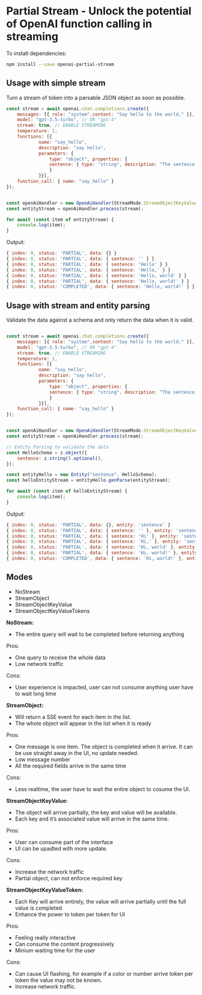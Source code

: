 # Partial Stream - Unlock the potential of OpenAI function calling in streaming

To install dependencies:

```bash
npm install --save openai-partial-stream
```



## Usage with simple stream

Turn a stream of token into a parsable JSON object as soon as possible.

```javascript
const stream = await openai.chat.completions.create({
    messages: [{ role: "system",content: "Say hello to the world." }],
    model: "gpt-3.5-turbo", // OR "gpt-4"
    stream: true, // ENABLE STREAMING
    temperature: 1,
    functions: [{
            name: "say_hello",
            description: "say hello",
            parameters: {
                type: "object", properties: {
                sentence: { type: "string", description: "The sentence generated" }
                }
            }}],
    function_call: { name: "say_hello" }
});


const openAiHandler = new OpenAiHandler(StreamMode.StreamObjectKeyValueTokens;);
const entityStream = openAiHandler.process(stream);

for await (const item of entityStream) {
    console.log(item);
}

```

Output:
```js
{ index: 0, status: 'PARTIAL', data: {} }
{ index: 0, status: 'PARTIAL', data: { sentence: '' } }
{ index: 0, status: 'PARTIAL', data: { sentence: 'Hello' } }
{ index: 0, status: 'PARTIAL', data: { sentence: 'Hello,' } }
{ index: 0, status: 'PARTIAL', data: { sentence: 'Hello, world' } }
{ index: 0, status: 'PARTIAL', data: { sentence: 'Hello, world!' } }
{ index: 0, status: 'COMPLETED', data: { sentence: 'Hello, world!' } }
```

## Usage with stream and entity parsing

Validate the data against a schema and only return the data when it is valid.

```javascript

const stream = await openai.chat.completions.create({
    messages: [{ role: "system",content: "Say hello to the world." }],
    model: "gpt-3.5-turbo", // OR "gpt-4"
    stream: true, // ENABLE STREAMING
    temperature: 1,
    functions: [{
            name: "say_hello",
            description: "say hello",
            parameters: {
                type: "object", properties: {
                sentence: { type: "string", description: "The sentence generated" }
                }
            }}],
    function_call: { name: "say_hello" }
});


const openAiHandler = new OpenAiHandler(StreamMode.StreamObjectKeyValueTokens;);
const entityStream = openAiHandler.process(stream);

// Entity Parsing to validate the data
const HelloSchema = z.object({
    sentence: z.string().optional(),
});

const entityHello = new Entity("sentence", HelloSchema);
const helloEntityStream = entityHello.genParse(entityStream);

for await (const item of helloEntityStream) {
    console.log(item);
}

```

Output:
```js
{ index: 0, status: 'PARTIAL', data: {}, entity: 'sentence' }
{ index: 0, status: 'PARTIAL', data: { sentence: '' }, entity: 'sentence' }
{ index: 0, status: 'PARTIAL', data: { sentence: 'Hi' }, entity: 'sentence' }
{ index: 0, status: 'PARTIAL', data: { sentence: 'Hi,' }, entity: 'sentence' }
{ index: 0, status: 'PARTIAL', data: { sentence: 'Hi, world' }, entity: 'sentence' }
{ index: 0, status: 'PARTIAL', data: { sentence: 'Hi, world!' }, entity: 'sentence' }
{ index: 0, status: 'COMPLETED', data: { sentence: 'Hi, world!' }, entity: 'sentence'}
```


## Modes

- NoStream
- StreamObject
- StreamObjectKeyValue
- StreamObjectKeyValueTokens


**NoStream:**
- The entire query will wait to be completed before returning anything

Pros:
- One query to receive the whole data
- Low network traffic

Cons:
- User experience is impacted, user can not consume anything user have to wait long time

**StreamObject:**
- Will return a SSE event for each item in the list.
- The whole object will appear in the list when it is ready

Pros:

- One message is one item. The object is completed when it arrive. It can be use straight away in the UI, no update needed.
- Low message number
- All the required fields arrive in the same time

Cons:

- Less realtime, the user have to wait the entire object to cosume the UI.


**StreamObjectKeyValue:**

- The object will arrive partially, the key and value will be available.
- Each key and it’s associated value will arrive in the same time.

Pros:

- User can consume part of the interface
- UI can be upadted with more update.

Cons:

- Increase the network traffic
- Partial object, can not enforce required key


**StreamObjectKeyValueToken:**

- Each Key will arrive entirely, the value will arrive partially until the full value is completed
- Enhance the power to token per token for UI

Pros:

- Feeling really interactive
- Can consume the content progressively
- Minium waiting time for the user

Cons:

- Can cause UI flashing, for example if a color or number arrive token per token the value may not be known.
- Increase network traffic.
